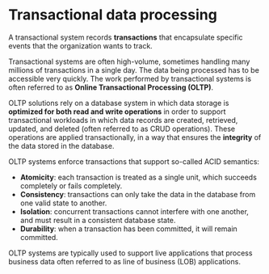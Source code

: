 # Transactional data processing

A transactional system records **transactions** that encapsulate specific events that the organization wants to track. 

Transactional systems are often high-volume, sometimes handling many millions of transactions in a single day. The data being processed has to be accessible very quickly. The work performed by transactional systems is often referred to as **Online Transactional Processing (OLTP)**.

OLTP solutions rely on a database system in which data storage is **optimized for both read and write operations** in order to support transactional workloads in which data records are created, retrieved, updated, and deleted (often referred to as CRUD operations). These operations are applied transactionally, in a way that ensures the **integrity** of the data stored in the database. 

OLTP systems enforce transactions that support so-called ACID semantics:
- **Atomicity**: each transaction is treated as a single unit, which succeeds completely or fails completely.
- **Consistency**: transactions can only take the data in the database from one valid state to another. 
- **Isolation**: concurrent transactions cannot interfere with one another, and must result in a consistent database state. 
- **Durability**: when a transaction has been committed, it will remain committed.

OLTP systems are typically used to support live applications that process business data often referred to as line of business (LOB) applications.
